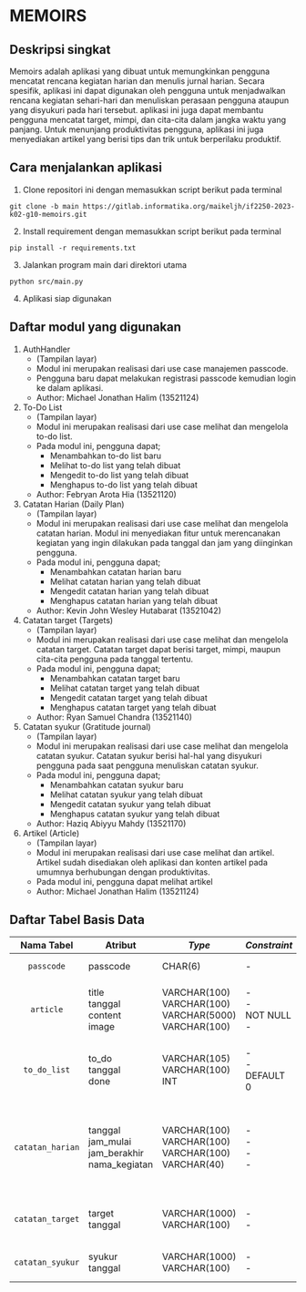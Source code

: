 # MEMOIRS


## Deskripsi singkat
Memoirs adalah aplikasi yang dibuat untuk memungkinkan pengguna mencatat rencana kegiatan harian dan menulis jurnal harian. Secara spesifik, aplikasi ini dapat digunakan oleh pengguna untuk menjadwalkan rencana kegiatan sehari-hari dan menuliskan perasaan pengguna ataupun yang disyukuri pada hari tersebut. aplikasi ini juga dapat membantu pengguna mencatat target, mimpi, dan cita-cita dalam jangka waktu yang panjang. Untuk menunjang produktivitas pengguna, aplikasi ini juga menyediakan artikel yang berisi tips dan trik untuk berperilaku produktif.


## Cara menjalankan aplikasi
1. Clone repositori ini dengan memasukkan script berikut pada terminal
```
git clone -b main https://gitlab.informatika.org/maikeljh/if2250-2023-k02-g10-memoirs.git
```
2. Install requirement dengan memasukkan script berikut pada terminal
```
pip install -r requirements.txt
```
3. Jalankan program main dari direktori utama
```
python src/main.py
```
4. Aplikasi siap digunakan


## Daftar modul yang digunakan
1. AuthHandler
    * (Tampilan layar)
    * Modul ini merupakan realisasi dari use case manajemen passcode.
    * Pengguna baru dapat melakukan registrasi passcode kemudian login ke dalam aplikasi.
    * Author: Michael Jonathan Halim (13521124)
2. To-Do List
    * (Tampilan layar)
    * Modul ini merupakan realisasi dari use case melihat dan mengelola to-do list.
    * Pada modul ini, pengguna dapat;
        * Menambahkan to-do list baru
        * Melihat to-do list yang telah dibuat
        * Mengedit to-do list yang telah dibuat
        * Menghapus to-do list yang telah dibuat
    * Author: Febryan Arota Hia (13521120)
3. Catatan Harian (Daily Plan)
    * (Tampilan layar)
    * Modul ini merupakan realisasi dari use case melihat dan mengelola catatan harian. Modul ini menyediakan fitur untuk merencanakan kegiatan yang ingin dilakukan pada tanggal dan jam yang diinginkan pengguna.
    * Pada modul ini, pengguna dapat;
        * Menambahkan catatan harian baru
        * Melihat catatan harian yang telah dibuat
        * Mengedit catatan harian yang telah dibuat
        * Menghapus catatan harian yang telah dibuat
    * Author: Kevin John Wesley Hutabarat (13521042)
4. Catatan target (Targets)
    * (Tampilan layar)
    * Modul ini merupakan realisasi dari use case melihat dan mengelola catatan target. Catatan target dapat berisi target, mimpi, maupun cita-cita pengguna pada tanggal tertentu.
    * Pada modul ini, pengguna dapat;
        * Menambahkan catatan target baru
        * Melihat catatan target yang telah dibuat
        * Mengedit catatan target yang telah dibuat
        * Menghapus catatan target yang telah dibuat
    * Author: Ryan Samuel Chandra (13521140)
4. Catatan syukur (Gratitude journal)
    * (Tampilan layar)
    * Modul ini merupakan realisasi dari use case melihat dan mengelola catatan syukur. Catatan syukur berisi hal-hal yang disyukuri pengguna pada saat pengguna menuliskan catatan syukur.
    * Pada modul ini, pengguna dapat;
        * Menambahkan catatan syukur baru
        * Melihat catatan syukur yang telah dibuat
        * Mengedit catatan syukur yang telah dibuat
        * Menghapus catatan syukur yang telah dibuat
    * Author: Haziq Abiyyu Mahdy (13521170)
5. Artikel (Article)
    * (Tampilan layar)
    * Modul ini merupakan realisasi dari use case melihat dan artikel. Artikel sudah disediakan oleh aplikasi dan konten artikel pada umumnya berhubungan dengan produktivitas.
    * Pada modul ini, pengguna dapat melihat artikel
    * Author: Michael Jonathan Halim (13521124)


## Daftar Tabel Basis Data
| Nama Tabel | Atribut | <i>Type</i> | <i>Constraint</i> | <i>KEY</i>
| :---: | --- | --- | --- | ---
| `passcode` | passcode | CHAR(6) | - | PRIMARY KEY
| `article` | title<br/>tanggal<br/>content<br/>image | VARCHAR(100)<br/>VARCHAR(100)<br/>VARCHAR(5000)<br/>VARCHAR(100) | -<br/>-<br/>NOT NULL<br/>- | PRIMARY KEY<br/>-<br/>-<br/>-
| `to_do_list` | to_do<br/>tanggal<br/>done | VARCHAR(105)<br/>VARCHAR(100)<br/>INT | -<br/>-<br/>DEFAULT 0 | PRIMARY KEY<br/>PRIMARY KEY<br/>-
| `catatan_harian` | tanggal<br/>jam_mulai<br/>jam_berakhir<br/>nama_kegiatan | VARCHAR(100)<br/>VARCHAR(100)<br/>VARCHAR(100)<br/>VARCHAR(40) | -<br/>-<br/>-<br/>- | PRIMARY KEY<br/>PRIMARY KEY<br/>PRIMARY KEY<br/>PRIMARY KEY
| `catatan_target` | target<br/>tanggal | VARCHAR(1000)<br/>VARCHAR(100) | -<br/>- | PRIMARY KEY<br/>PRIMARY KEY
| `catatan_syukur` | syukur<br/>tanggal | VARCHAR(1000)<br/>VARCHAR(100) | -<br/>- | -<br/>PRIMARY KEY

